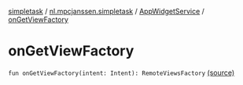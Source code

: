 [simpletask](../../index.md) / [nl.mpcjanssen.simpletask](../index.md) / [AppWidgetService](index.md) / [onGetViewFactory](.)

# onGetViewFactory

`fun onGetViewFactory(intent: Intent): RemoteViewsFactory` [(source)](https://github.com/mpcjanssen/simpletask-android/blob/master/src/main/java/nl/mpcjanssen/simpletask/AppWidgetService.kt#L26)